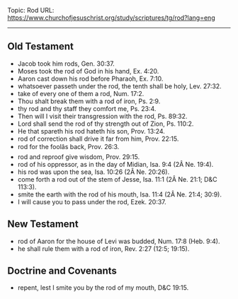 Topic: Rod
URL: https://www.churchofjesuschrist.org/study/scriptures/tg/rod?lang=eng

---

## Old Testament

- Jacob took him rods, Gen. 30:37.
- Moses took the rod of God in his hand, Ex. 4:20.
- Aaron cast down his rod before Pharaoh, Ex. 7:10.
- whatsoever passeth under the rod, the tenth shall be holy, Lev. 27:32.
- take of every one of them a rod, Num. 17:2.
- Thou shalt break them with a rod of iron, Ps. 2:9.
- thy rod and thy staff they comfort me, Ps. 23:4.
- Then will I visit their transgression with the rod, Ps. 89:32.
- Lord shall send the rod of thy strength out of Zion, Ps. 110:2.
- He that spareth his rod hateth his son, Prov. 13:24.
- rod of correction shall drive it far from him, Prov. 22:15.
- rod for the foolâs back, Prov. 26:3.
- rod and reproof give wisdom, Prov. 29:15.
- rod of his oppressor, as in the day of Midian, Isa. 9:4 (2Â Ne. 19:4).
- his rod was upon the sea, Isa. 10:26 (2Â Ne. 20:26).
- come forth a rod out of the stem of Jesse, Isa. 11:1 (2Â Ne. 21:1; D&C 113:3).
- smite the earth with the rod of his mouth, Isa. 11:4 (2Â Ne. 21:4; 30:9).
- I will cause you to pass under the rod, Ezek. 20:37.

## New Testament

- rod of Aaron for the house of Levi was budded, Num. 17:8 (Heb. 9:4).
- he shall rule them with a rod of iron, Rev. 2:27 (12:5; 19:15).

## Doctrine and Covenants

- repent, lest I smite you by the rod of my mouth, D&C 19:15.

